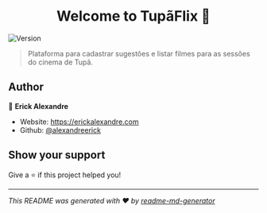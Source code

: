 <h1 align="center">Welcome to TupãFlix 👋</h1>
<p>
  <img alt="Version" src="https://img.shields.io/badge/version-1.0-blue.svg?cacheSeconds=2592000" />
</p>

> Plataforma para cadastrar sugestões e listar filmes para as sessões do cinema de Tupã.

## Author

👤 **Erick Alexandre**

* Website: https://erickalexandre.com
* Github: [@alexandreerick](https://github.com/alexandreerick)

## Show your support

Give a ⭐️ if this project helped you!

***
_This README was generated with ❤️ by [readme-md-generator](https://github.com/kefranabg/readme-md-generator)_